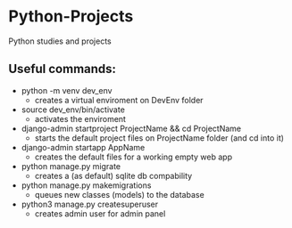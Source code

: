 # Python-Projects
Python studies and projects

## Useful commands:
- python -m venv dev_env
  - creates a virtual enviroment on DevEnv folder
- source dev_env/bin/activate
  - activates the enviroment
- django-admin startproject ProjectName && cd ProjectName
  - starts the default project files on ProjectName folder (and cd into it)
- django-admin startapp AppName
  - creates the default files for a working empty web app
- python manage.py migrate
  - creates a (as default) sqlite db compability
- python manage.py makemigrations
  - queues new classes (models) to the database
- python3 manage.py createsuperuser
  - creates admin user for admin panel
